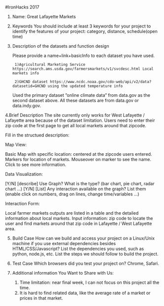 #IronHacks 2017

1. Name: Great Lafayette Markets

2. Keywords You should include at least 3 keywords for your project to identify the features of your project: category, distance, schedule(open time)

3. Description of the datasets and function design

	Please provide a name+link+basicInfo to each dataset you have used.
		
		1)Agricultural Marketing Service https://search.ams.usda.gov/farmersmarkets/v1/svcdesc.html Local markets info 
		
		2)GHCND dataset https://www.ncdc.noaa.gov/cdo-web/api/v2/data?datasetid=GHCND using the updated temperature info
		
	Used the primary dataset ”online climate data” from data.gov as the second dataset above.
	All these datasets are from data.gov or data.indy.gov.

4.Brief Description
	The site currently only works for West Lafayette / Lafayette area because of the dataset limitation. Users need to enter their zip code at the first page to get all local markets around that zipcode. 


Fill in the structued description:

Map View:

Basic Map with specific location: centered at the zipcode users entered.
Markers for location of markets. Mouseover on marker to see the name. Click to see more information.

Data Visualization:

[Y/N] [describe] Use Graph? What is the type? (bar chart, pie chart, radar chart ...)
[Y/N] [List] Any interaction available on the graph? List them (enable click on numbers, drag on lines, change time/variables ...)

Interaction Form:

Local farmer markets outputs are listed in a table and the detailed information about local markets.
Input information: zip code to locate the user and find markets around that zip code in Lafayette / West Lafayette area.

5. Build Case How can we build and access your project on a Linux/Unix machine if you use external dependencies besides HTML/CSS/Javascript? List the dependencies you used, such as python, node.js, etc. List the steps we should follow to build the project.

6. Test Case Which browsers did you test your project on? Chrome, Safari.

7. Additional information You Want to Share with Us: 
	1) Time limitation: near final week, I can not focus on this project all the time.
	2) It is hard to find related data, like the average rate of a market or prices in that market.